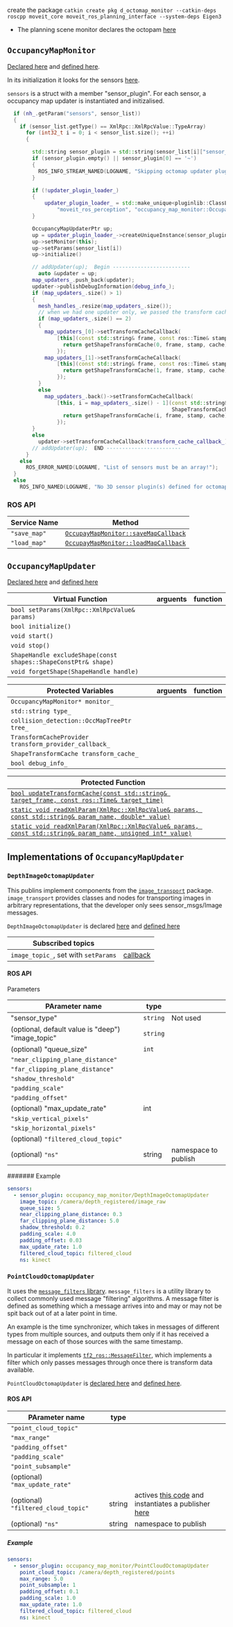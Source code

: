 

create the package
`catkin create pkg d_octomap_monitor --catkin-deps roscpp moveit_core moveit_ros_planning_interface --system-deps Eigen3`


- The planning scene monitor declares the octopam [here](https://github.com/ros-planning/moveit/blob/9cc7e8fb0d5b9ceb09d5ba68b524e7a4ab7ca02f/moveit_ros/planning/planning_scene_monitor/include/moveit/planning_scene_monitor/planning_scene_monitor.h#L514)


## `OccupancyMapMonitor`

[Declared here](https://github.com/ros-planning/moveit/blob/9cc7e8fb0d5b9ceb09d5ba68b524e7a4ab7ca02f/moveit_ros/occupancy_map_monitor/include/moveit/occupancy_map_monitor/occupancy_map_monitor.h#L56) and [defined here](https://github.com/ros-planning/moveit/blob/9cc7e8fb0d5b9ceb09d5ba68b524e7a4ab7ca02f/moveit_ros/occupancy_map_monitor/src/occupancy_map_monitor.cpp#L48).

In its initialization it looks for the sensors [here](https://github.com/ros-planning/moveit/blob/9cc7e8fb0d5b9ceb09d5ba68b524e7a4ab7ca02f/moveit_ros/occupancy_map_monitor/src/occupancy_map_monitor.cpp#L106).

`sensors` is a struct with a member "sensor_plugin".
For each sensor, a occupancy map updater is instantiated and initizalised.

```C++
  if (nh_.getParam("sensors", sensor_list))
  {
    if (sensor_list.getType() == XmlRpc::XmlRpcValue::TypeArray)
      for (int32_t i = 0; i < sensor_list.size(); ++i)
      {

        std::string sensor_plugin = std::string(sensor_list[i]["sensor_plugin"]);
        if (sensor_plugin.empty() || sensor_plugin[0] == '~')
        {
          ROS_INFO_STREAM_NAMED(LOGNAME, "Skipping octomap updater plugin '" << sensor_plugin << "'");
        }

        if (!updater_plugin_loader_)
        {
            updater_plugin_loader_ = std::make_unique<pluginlib::ClassLoader<OccupancyMapUpdater>>(
                "moveit_ros_perception", "occupancy_map_monitor::OccupancyMapUpdater");
        }

        OccupancyMapUpdaterPtr up;
        up = updater_plugin_loader_->createUniqueInstance(sensor_plugin);
        up->setMonitor(this);
        up->setParams(sensor_list[i])
        up->initialize()

        // addUpdater(up);  Begin -------------------------
		  auto &updater = up;
        map_updaters_.push_back(updater);
        updater->publishDebugInformation(debug_info_);
        if (map_updaters_.size() > 1)
        {
          mesh_handles_.resize(map_updaters_.size());
          // when we had one updater only, we passed the transform cache callback directly to that updater
          if (map_updaters_.size() == 2)
          {
            map_updaters_[0]->setTransformCacheCallback(
                [this](const std::string& frame, const ros::Time& stamp, ShapeTransformCache& cache) {
                  return getShapeTransformCache(0, frame, stamp, cache);
                });
            map_updaters_[1]->setTransformCacheCallback(
                [this](const std::string& frame, const ros::Time& stamp, ShapeTransformCache& cache) {
                  return getShapeTransformCache(1, frame, stamp, cache);
                });
          }
          else
            map_updaters_.back()->setTransformCacheCallback(
                [this, i = map_updaters_.size() - 1](const std::string& frame, const ros::Time& stamp,
                                                     ShapeTransformCache& cache) {
                  return getShapeTransformCache(i, frame, stamp, cache);
                });
        }
        else
          updater->setTransformCacheCallback(transform_cache_callback_);
        // addUpdater(up);  END ------------------------
      }
    else
      ROS_ERROR_NAMED(LOGNAME, "List of sensors must be an array!");
  }
  else
    ROS_INFO_NAMED(LOGNAME, "No 3D sensor plugin(s) defined for octomap updates");
```

### ROS API

| Service Name | Method |
| -----------  | -----  |
| `"save_map"` | [`OccupayMapMonitor::saveMapCallback`](https://github.com/ros-planning/moveit/blob/9cc7e8fb0d5b9ceb09d5ba68b524e7a4ab7ca02f/moveit_ros/occupancy_map_monitor/src/occupancy_map_monitor.cpp#L314) |
| `"load_map"` | [`OccupayMapMonitor::loadMapCallback`](https://github.com/ros-planning/moveit/blob/9cc7e8fb0d5b9ceb09d5ba68b524e7a4ab7ca02f/moveit_ros/occupancy_map_monitor/src/occupancy_map_monitor.cpp#L331) |

## `OccupancyMapUpdater`


[Declared here](https://github.com/ros-planning/moveit/blob/9cc7e8fb0d5b9ceb09d5ba68b524e7a4ab7ca02f/moveit_ros/occupancy_map_monitor/include/moveit/occupancy_map_monitor/occupancy_map_updater.h#L58) and [defined here](https://github.com/ros-planning/moveit/blob/9cc7e8fb0d5b9ceb09d5ba68b524e7a4ab7ca02f/moveit_ros/occupancy_map_monitor/src/occupancy_map_updater.cpp#L44)


| Virtual Function | arguents | function |
| ---------------- | -------  | -------- |
| `bool setParams(XmlRpc::XmlRpcValue& params)` | | |
| `bool initialize()` |||
| `void start()` |||
| `void stop()` |||
| `ShapeHandle excludeShape(const shapes::ShapeConstPtr& shape)` |||
| `void forgetShape(ShapeHandle handle)` |||


| Protected Variables | arguents | function |
| ---------------- | -------  | -------- |
| `OccupancyMapMonitor* monitor_` |||
| `std::string type_` |||
| `collision_detection::OccMapTreePtr tree_` |||
| `TransformCacheProvider transform_provider_callback_` |||
| `ShapeTransformCache transform_cache_` |||
| `bool debug_info_` |||


| Protected Function | |
| ------------------ | -- |
| [`bool updateTransformCache(const std::string& target_frame, const ros::Time& target_time)`](https://github.com/ros-planning/moveit/blob/9cc7e8fb0d5b9ceb09d5ba68b524e7a4ab7ca02f/moveit_ros/occupancy_map_monitor/src/occupancy_map_updater.cpp#L73) | |
| [`static void readXmlParam(XmlRpc::XmlRpcValue& params, const std::string& param_name, double* value)`](https://github.com/ros-planning/moveit/blob/9cc7e8fb0d5b9ceb09d5ba68b524e7a4ab7ca02f/moveit_ros/occupancy_map_monitor/src/occupancy_map_updater.cpp#L56) ||
| [`static void readXmlParam(XmlRpc::XmlRpcValue& params, const std::string& param_name, unsigned int* value)`](https://github.com/ros-planning/moveit/blob/9cc7e8fb0d5b9ceb09d5ba68b524e7a4ab7ca02f/moveit_ros/occupancy_map_monitor/src/occupancy_map_updater.cpp#L67) ||


## Implementations of `OccupancyMapUpdater`

### `DepthImageOctomapUpdater`

This publins implement components from the [`image_transport`](http://wiki.ros.org/image_transport) package.
`image_transport` provides classes and nodes for transporting images in arbitrary representations, that the developer only sees sensor_msgs/Image messages.

`DepthImageOctomapUpdater` is declared [here](https://github.com/ros-planning/moveit/blob/noetic-devel/moveit_ros/perception/depth_image_octomap_updater/include/moveit/depth_image_octomap_updater/depth_image_octomap_updater.h) and [defined here](https://github.com/ros-planning/moveit/blob/9cc7e8fb0d5b9ceb09d5ba68b524e7a4ab7ca02f/moveit_ros/perception/depth_image_octomap_updater/src/depth_image_octomap_updater.cpp#L53)


| Subscribed topics |  |
| ----------------  | --- |
| `image_topic_`, set with `setParams` | [callback](https://github.com/ros-planning/moveit/blob/9cc7e8fb0d5b9ceb09d5ba68b524e7a4ab7ca02f/moveit_ros/perception/depth_image_octomap_updater/src/depth_image_octomap_updater.cpp#L220) |

#### ROS API

Parameters

| PArameter name | type |  |
| -------------  | --- | --- |
|  "sensor_type"  | `string` | Not used|
| (optional, default value is "deep") "image_topic"   | `string` ||
| (optional) "queue_size"   | `int` ||
| `"near_clipping_plane_distance"`||
| `"far_clipping_plane_distance"`||
| `"shadow_threshold"`||
| `"padding_scale"`||
| `"padding_offset"`||
| (optional) "max_update_rate" | int |
| `"skip_vertical_pixels"`||
| `"skip_horizontal_pixels"`||
| (optional) `"filtered_cloud_topic"` |||
| (optional) `"ns"` | string| namespace to publish|


####### Example

```yaml
sensors:
  - sensor_plugin: occupancy_map_monitor/DepthImageOctomapUpdater
    image_topic: /camera/depth_registered/image_raw
    queue_size: 5
    near_clipping_plane_distance: 0.3
    far_clipping_plane_distance: 5.0
    shadow_threshold: 0.2
    padding_scale: 4.0
    padding_offset: 0.03
    max_update_rate: 1.0
    filtered_cloud_topic: filtered_cloud
    ns: kinect
```

### `PointCloudOctomapUpdater`

It uses the [`message_filters` library](http://wiki.ros.org/message_filters).
`message_filters` is a utility library to collect commonly used message "filtering" algorithms.
A message filter is defined as something which a message arrives into and may or may not be spit back out of at a later point in time.

An example is the time synchronizer, which takes in messages of different types from multiple sources, and outputs them only if it has received a message on each of those sources with the same timestamp.

In particular it implements [`tf2_ros::MessageFilter`](https://github.com/ros/geometry2/blob/2efd59d134d96f8e73f4a4bdb77a2c08a227057e/tf2_ros/include/tf2_ros/message_filter.h#L104), which implements a filter which only passes messages through once there is transform data available.


`PointCloudOctomapUpdater` is [declared here](https://github.com/ros-planning/moveit/blob/9cc7e8fb0d5b9ceb09d5ba68b524e7a4ab7ca02f/moveit_ros/perception/pointcloud_octomap_updater/include/moveit/pointcloud_octomap_updater/pointcloud_octomap_updater.h#L51) and [defined here](https://github.com/ros-planning/moveit/blob/9cc7e8fb0d5b9ceb09d5ba68b524e7a4ab7ca02f/moveit_ros/perception/pointcloud_octomap_updater/src/pointcloud_octomap_updater.cpp#L51).


#### ROS API

| PArameter name | type |  |
| -------------  | --- | --- |
| `"point_cloud_topic"` |||
| `"max_range"`|||
| `"padding_offset"`|||
| `"padding_scale"`|||
| `"point_subsample"`|||
| (optional) `"max_update_rate"`|||
| (optional) `"filtered_cloud_topic"`| string |actives [this code](https://github.com/ros-planning/moveit/blob/9cc7e8fb0d5b9ceb09d5ba68b524e7a4ab7ca02f/moveit_ros/perception/pointcloud_octomap_updater/src/pointcloud_octomap_updater.cpp#L243) and instantiates a publisher [here](https://github.com/ros-planning/moveit/blob/9cc7e8fb0d5b9ceb09d5ba68b524e7a4ab7ca02f/moveit_ros/perception/pointcloud_octomap_updater/src/pointcloud_octomap_updater.cpp#L108)|
| (optional) `"ns"` | string| namespace to publish|


##### Example
```yaml
sensors:
  - sensor_plugin: occupancy_map_monitor/PointCloudOctomapUpdater
    point_cloud_topic: /camera/depth_registered/points
    max_range: 5.0
    point_subsample: 1
    padding_offset: 0.1
    padding_scale: 1.0
    max_update_rate: 1.0
    filtered_cloud_topic: filtered_cloud
    ns: kinect
```
